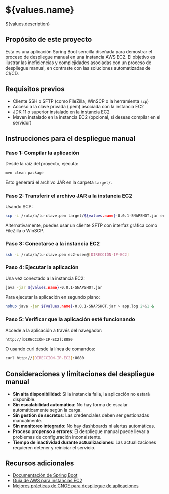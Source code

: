 # ${values.name}

${values.description}

## Propósito de este proyecto

Esta es una aplicación Spring Boot sencilla diseñada para demostrar el proceso de despliegue manual en una instancia AWS EC2. El objetivo es ilustrar las ineficiencias y complejidades asociadas con un proceso de despliegue manual, en contraste con las soluciones automatizadas de CI/CD.

## Requisitos previos

- Cliente SSH o SFTP (como FileZilla, WinSCP o la herramienta `scp`)
- Acceso a la clave privada (.pem) asociada con la instancia EC2
- JDK 11 o superior instalado en la instancia EC2
- Maven instalado en la instancia EC2 (opcional, si deseas compilar en el servidor)

## Instrucciones para el despliegue manual

### Paso 1: Compilar la aplicación

Desde la raíz del proyecto, ejecuta:

```bash
mvn clean package
```

Esto generará el archivo JAR en la carpeta `target/`.

### Paso 2: Transferir el archivo JAR a la instancia EC2

Usando SCP:

```bash
scp -i /ruta/a/tu-clave.pem target/${values.name}-0.0.1-SNAPSHOT.jar ec2-user@[DIRECCIÓN-IP-EC2]:/home/ec2-user/
```

Alternativamente, puedes usar un cliente SFTP con interfaz gráfica como FileZilla o WinSCP.

### Paso 3: Conectarse a la instancia EC2

```bash
ssh -i /ruta/a/tu-clave.pem ec2-user@[DIRECCIÓN-IP-EC2]
```

### Paso 4: Ejecutar la aplicación

Una vez conectado a la instancia EC2:

```bash
java -jar ${values.name}-0.0.1-SNAPSHOT.jar
```

Para ejecutar la aplicación en segundo plano:

```bash
nohup java -jar ${values.name}-0.0.1-SNAPSHOT.jar > app.log 2>&1 &
```

### Paso 5: Verificar que la aplicación esté funcionando

Accede a la aplicación a través del navegador:

```
http://[DIRECCIÓN-IP-EC2]:8080
```

O usando curl desde la línea de comandos:

```bash
curl http://[DIRECCIÓN-IP-EC2]:8080
```

## Consideraciones y limitaciones del despliegue manual

- **Sin alta disponibilidad**: Si la instancia falla, la aplicación no estará disponible.
- **Sin escalabilidad automática**: No hay forma de escalar automáticamente según la carga.
- **Sin gestión de secretos**: Las credenciales deben ser gestionadas manualmente.
- **Sin monitoreo integrado**: No hay dashboards ni alertas automáticas.
- **Proceso propenso a errores**: El despliegue manual puede llevar a problemas de configuración inconsistente.
- **Tiempo de inactividad durante actualizaciones**: Las actualizaciones requieren detener y reiniciar el servicio.

## Recursos adicionales

- [Documentación de Spring Boot](https://spring.io/projects/spring-boot)
- [Guía de AWS para instancias EC2](https://docs.aws.amazon.com/ec2/)
- [Mejores prácticas de CNOE para despliegue de aplicaciones](https://cnoe.io/docs)
